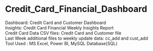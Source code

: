 # Credit_Card_Financial_Dashboard
Dashboard: Credit Card and Customer Dashboard
<br/>
Insights: Credit Card Financial Weekly Insights Report
<br/>
Credit Card Data CSV files: Credit Card and Customer file
<br/>
Last Week additional files to weekly update data: cc_add and cust_add
<br/>
Tool Used : MS Excel, Power BI, MySQL Database(SQL)
